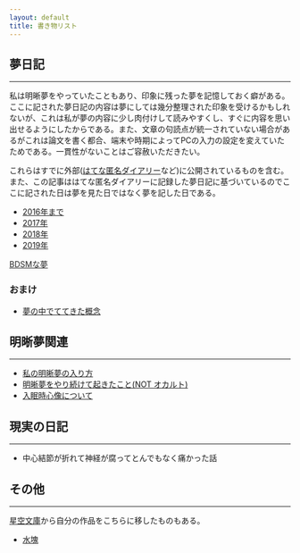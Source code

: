 ```yaml
---
layout: default
title: 書き物リスト
---
```


## 夢日記
---

 私は明晰夢をやっていたこともあり、印象に残った夢を記憶しておく癖がある。ここに記された夢日記の内容は夢にしては幾分整理された印象を受けるかもしれないが、これは私が夢の内容に少し肉付けして読みやすくし、すぐに内容を思い出せるようにしたからである。また、文章の句読点が統一されていない場合があるがこれは論文を書く都合、端末や時期によってPCの入力の設定を変えていたためである。一貫性がないことはご容赦いただきたい。


 これらはすでに外部([はてな匿名ダイアリー](https://anond.hatelabo.jp/)など)に公開されているものを含む。また、この記事ははてな匿名ダイアリーに記録した夢日記に基づいているのでここに記された日は夢を見た日ではなく夢を記した日である。


- [2016年まで](/2019/01/25/dream_until_2016.html)
- [2017年](/2019/01/25/dream_2017.html)
- [2018年](/2019/01/25/dream_2018.html)
- [2019年](/2019/01/25/dream_2019.html)

<a href="/2019/01/29/dream_bdsm.html" style="color:#272727;"> BDSMな夢 </a>

### おまけ
- [夢の中でててきた概念](/2019/01/25/concept_in_dream.html)

## 明晰夢関連
---
- [私の明晰夢の入り方](/2019/01/29/lucid_dreaming_1.html)
- [明晰夢をやり続けて起きたこと(NOT オカルト)](/2019/01/29/lucid_dreaming_2.html)
- [入眠時心像について](/2019/01/29/hypnagogic_imagery.html)

## 現実の日記
---
- 中心結節が折れて神経が腐ってとんでもなく痛かった話

## その他
---
[星空文庫](http://slib.net)から自分の作品をこちらに移したものもある。
- [水塊](/2019/01/25/water_mass.html)
